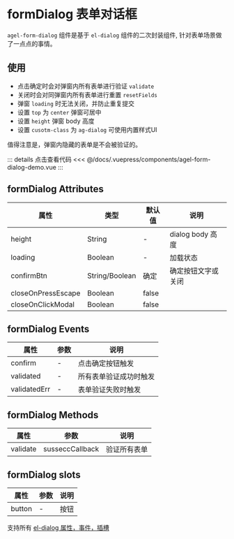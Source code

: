 # formDialog 表单对话框

`agel-form-dialog` 组件是基于  `el-dialog` 组件的二次封装组件, 针对表单场景做了一点点的事情。



## 使用

- 点击确定时会对弹窗内所有表单进行验证 `validate`
- 关闭时会对同弹窗内所有表单进行重置 `resetFields`
- 弹窗 `loading` 时无法关闭，并防止重复提交
- 设置 `top` 为 `center` 弹窗可居中
- 设置 `height` 弹窗 body 高度
- 设置 `cusotm-class` 为 `ag-dialog` 可使用内置样式UI

值得注意是，弹窗内隐藏的表单是不会被验证的。

<ClientOnly><agel-form-dialog-demo/></ClientOnly>


::: details 点击查看代码
<<< @/docs/.vuepress/components/agel-form-dialog-demo.vue
:::



## formDialog Attributes

| 属性        | 类型         | 默认值  | 说明                                 | 
| ----------- | ------------  | ------ | ------------------------------------ | 
| height      | String        | -         | dialog body 高度                |  
| loading     | Boolean       | -         | 加载状态                |  
| confirmBtn  | String/Boolean       | 确定  | 确定按钮文字或关闭                |  
| closeOnPressEscape     | Boolean       | false         |                 |  
| closeOnClickModal      | Boolean       | false         |                 |  


## formDialog Events

| 属性          | 参数           |  说明                                   | 
| -----------   | ------------  |  ------------------------------------  | 
| confirm       | -             |  点击确定按钮触发  | 
| validated     | -             |  所有表单验证成功时触发  | 
| validatedErr  | -          |  表单验证失败时触发  | 


## formDialog Methods

| 属性          | 参数           |  说明                                   | 
| -----------   | ------------  |  ------------------------------------  | 
| validate      | susseccCallback      |  验证所有表单  | 

## formDialog slots

| 属性          | 参数           |  说明                                   | 
| -----------   | ------------  |  ------------------------------------  | 
| button        | -             |  按钮  | 

支持所有 [el-dialog 属性，事件，插槽](https://element.eleme.cn/#/zh-CN/component/dialog)

